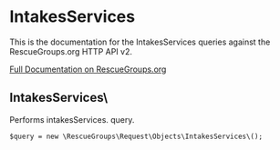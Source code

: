 # IntakesServices

This is the documentation for the IntakesServices queries against the RescueGroups.org HTTP API v2.

[Full Documentation on RescueGroups.org](https://userguide.rescuegroups.org/display/APIDG/Object+definitions#Objectdefinitions-intakesServices)

## IntakesServices\

Performs intakesServices. query.

    $query = new \RescueGroups\Request\Objects\IntakesServices\();


